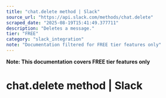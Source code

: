 ```yaml
---
title: "chat.delete method | Slack"
source_url: "https://api.slack.com/methods/chat.delete"
scraped_date: "2025-08-19T15:41:49.377711"
description: "Deletes a message."
tier: "FREE"
category: "slack_integration"
note: "Documentation filtered for FREE tier features only"
---
```

**Note: This documentation covers FREE tier features only**

# chat.delete method | Slack

